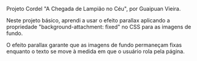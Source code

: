 Projeto Cordel "A Chegada de Lampião no Céu", por Guaipuan Vieira.

Neste projeto básico, aprendi a usar o efeito parallax aplicando a propriedade "background-attachment: fixed" no CSS para as imagens de fundo.

O efeito parallax garante que as imagens de fundo permaneçam fixas enquanto o texto se move à medida em que o usuário rola pela página.
